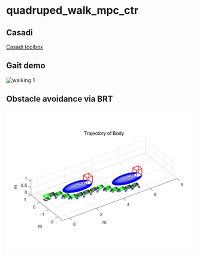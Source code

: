 # quadruped_walk_mpc_ctr

## Casadi
[Casadi toolbox](https://web.casadi.org/)


## Gait demo
![walking 1](qp_walk/pic/s_walking_1.gif)


## Obstacle avoidance via BRT

![Obst t1](pic/t1/traj_e1.jpg)
